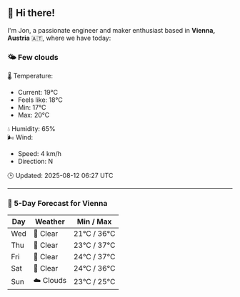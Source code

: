 ## 👋 Hi there!

I'm Jon, a passionate engineer and maker enthusiast based in **Vienna, Austria** 🇦🇹, where we have today:

### 🌤️ Few clouds 

🌡️ Temperature: 
* Current: 19°C
* Feels like: 18°C
* Min: 17°C 
* Max: 20°C  

💧 Humidity: 65%  
🌬️ Wind: 
* Speed: 4 km/h 
* Direction: N  

🕒 Updated: 2025-08-12 06:27 UTC

---

### 📅 5-Day Forecast for Vienna

| Day | Weather | Min / Max |
|-----|---------|------------|
| Wed | 🌙 Clear | 21°C / 36°C |
| Thu | 🌙 Clear | 23°C / 37°C |
| Fri | 🌙 Clear | 24°C / 37°C |
| Sat | 🌙 Clear | 24°C / 36°C |
| Sun | ☁️ Clouds | 23°C / 25°C |
